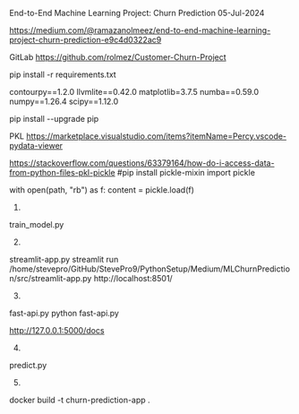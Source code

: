 End-to-End Machine Learning Project: Churn Prediction
05-Jul-2024

https://medium.com/@ramazanolmeez/end-to-end-machine-learning-project-churn-prediction-e9c4d0322ac9

GitLab
https://github.com/rolmez/Customer-Churn-Project


pip install -r requirements.txt


contourpy==1.2.0
llvmlite==0.42.0
matplotlib=3.7.5
numba==0.59.0
numpy==1.26.4
scipy==1.12.0

pip install --upgrade pip


PKL
https://marketplace.visualstudio.com/items?itemName=Percy.vscode-pydata-viewer

https://stackoverflow.com/questions/63379164/how-do-i-access-data-from-python-files-pkl-pickle
#pip install pickle-mixin
import pickle

with open(path, "rb") as f:
    content = pickle.load(f)


01.
train_model.py

02.
streamlit-app.py
streamlit run /home/stevepro/GitHub/StevePro9/PythonSetup/Medium/MLChurnPrediction/src/streamlit-app.py
http://localhost:8501/

03.
fast-api.py
python fast-api.py

http://127.0.0.1:5000/docs

04.
predict.py

05.
docker build -t churn-prediction-app .
